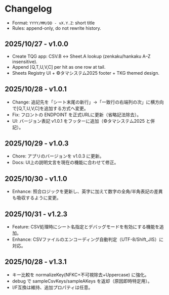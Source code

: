 # Changelog
- Format: `YYYY/MM/DD - vX.Y.Z`: short title
- Rules: append-only, do not rewrite history.

## 2025/10/27 - v1.0.0
- Create TQG app: CSV.B ↔ Sheet.A lookup (zenkaku/hankaku A–Z insensitive).
- Append [Q,T,U,V,C] per hit as one row at tail.
- Sheets Registry UI + ©タマシステム2025 footer + TKG themed design.

## 2025/10/28 - v1.0.1
- Change: 追記先を「シート末尾の新行」→「一致行の右端列の次」に横方向で[Q,T,U,V,C]を追加する方式へ変更。
- Fix: フロントの ENDPOINT を正式URLに更新（省略記法除去）。
- UI: バージョン表記 v1.0.1 をフッターに追加（©タマシステム2025 と併記）。

## 2025/10/29 - v1.0.3
- Chore: アプリのバージョンを v1.0.3 に更新。
- Docs: UI上の説明文言を現在の機能に合わせて修正。

## 2025/10/30 - v1.1.0
- Enhance: 照合ロジックを更新し、英字に加えて数字の全角/半角表記の差異も吸収するように変更。

## 2025/10/31 - v1.2.3
- Feature: CSV処理時にシート名指定とデバッグモードを有効にする機能を追加。
- Enhance: CSVファイルのエンコーディング自動判定（UTF-8/Shift_JIS）に対応。

## 2025/10/28 - v1.3.1
- キー比較を normalizeKey(NFKC+不可視除去+Uppercase) に強化。
- debug で sampleCsvKeys/sampleAKeys を返却（原因即時特定用）。
- I/F互換は維持、追加プロパティは任意。
